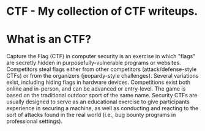# CTF - My collection of CTF writeups.

<h1>What is an CTF?</h1>
Capture the Flag (CTF) in computer security is an exercise in which "flags" are secretly hidden in purposefully-vulnerable programs or websites. 
Competitors steal flags either from other competitors (attack/defense-style CTFs) or from the organizers (jeopardy-style challenges).
Several variations exist, including hiding flags in hardware devices. 
Competitions exist both online and in-person, and can be advanced or entry-level. 
The game is based on the traditional outdoor sport of the same name.
Security CTFs are usually designed to serve as an educational exercise to give participants experience in securing a machine, as well as conducting and reacting to the sort of attacks found in the real world (i.e., bug bounty programs in professional settings).
